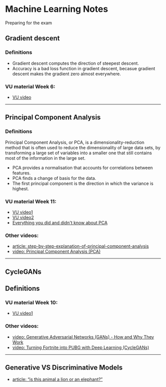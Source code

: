 # Machine Learning Notes
Preparing for the exam

## Gradient descent
### Definitions
- Gradient descent computes the direction of steepest descent.
- Accuracy is a bad loss function in gradient descent, becasue gradient descent makes the gradient zero almost everywhere.
### VU material Week 6: 
- [VU video](https://youtu.be/3K4pNmQbGx8?t=2550)


***
## Principal Component Analysis
### Definitions
Principal Component Analysis, or PCA, is a dimensionality-reduction method that is often used to reduce the dimensionality of large data sets, by transforming a large set of variables into a smaller one that still contains most of the information in the large set.
- PCA provides a normalisation that accounts for correlations between
features.
- PCA finds a change of basis for the data.
- The first principal component is the direction in which the variance is
highest.
### VU material Week 11: 
- [VU video1](https://youtu.be/L2mJ4o7F434) 
- [VU video2](https://www.youtube.com/watch?v=H4c4qpHdGq8&feature=youtu.be)
- [Everything you did and didn't know about PCA](http://alexhwilliams.info/itsneuronalblog/2016/03/27/pca/)

### Other videos:
- [article: step-by-step-explanation-of-principal-component-analysis](https://towardsdatascience.com/a-step-by-step-explanation-of-principal-component-analysis-b836fb9c97e2)
- [video: Principal Component Analysis (PCA)](https://www.youtube.com/watch?v=g-Hb26agBFg)

***

## CycleGANs
## Definitions
### VU material Week 10: 
- [VU video1](https://www.youtube.com/watch?v=6N4zIx0ATME&feature=youtu.be)

### Other videos:
- [video: Generative Adversarial Networks (GANs) - How and Why They Work](https://youtu.be/ZRgwcMqxhPw)
- [video: Turning Fortnite into PUBG with Deep Learning (CycleGANs)](https://youtu.be/xkLtgwWxrec)



***
## Generative VS Discriminative Models
- [article: “is this animal a lion or an elephant?”](https://medium.com/@mlengineer/generative-and-discriminative-models-af5637a66a3)
